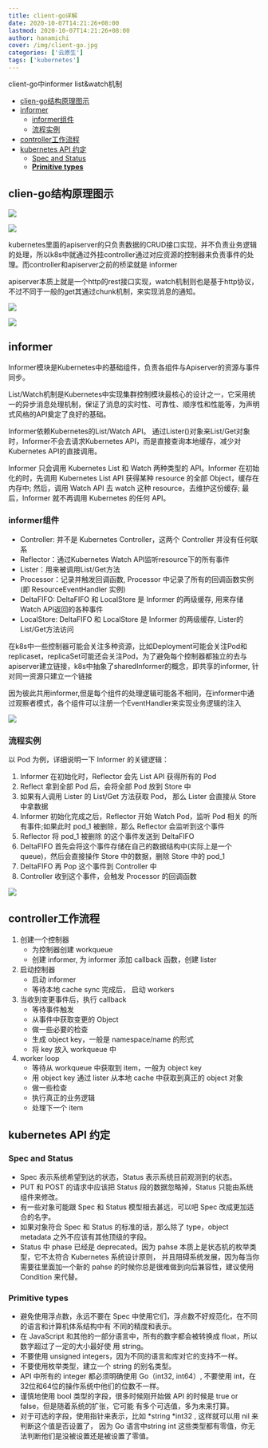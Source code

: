 ```yaml
---
title: client-go详解
date: 2020-10-07T14:21:26+08:00
lastmod: 2020-10-07T14:21:26+08:00
author: hanamichi
cover: /img/client-go.jpg
categories: ['云原生']
tags: ['kubernetes']
---
```


client-go中informer list&watch机制

<!--more-->

- [clien-go结构原理图示](#clien-go结构原理图示)
- [informer](#informer)
  - [informer组件](#informer组件)
  - [流程实例](#流程实例)
- [controller工作流程](#controller工作流程)
- [kubernetes API 约定](#kubernetes-api-约定)
  - [Spec and Status](#spec-and-status)
  - [**Primitive types**](#primitive-types)

## clien-go结构原理图示

![](/img/inpost/client-go/client-go-1.png)

![](/img/inpost/client-go/client-go-2.jpeg)

kubernetes里面的apiserver的只负责数据的CRUD接口实现，并不负责业务逻辑的处理，所以k8s中就通过外挂controller通过对应资源的控制器来负责事件的处理。而controller和apiserver之前的桥梁就是 informer

apiserver本质上就是一个http的rest接口实现，watch机制则也是基于http协议，不过不同于一般的get其通过chunk机制，来实现消息的通知。

![](/img/inpost/client-go/client-go-3.png)

![](/img/inpost/client-go/client-go-4.png)

## informer

Informer模块是Kubernetes中的基础组件，负责各组件与Apiserver的资源与事件同步。

List/Watch机制是Kubernetes中实现集群控制模块最核心的设计之一，它采用统一的异步消息处理机制，保证了消息的实时性、可靠性、顺序性和性能等，为声明式风格的API奠定了良好的基础。

Informer依赖Kubernetes的List/Watch API。 通过Lister()对象来List/Get对象时，Informer不会去请求Kubernetes API，而是直接查询本地缓存，减少对Kubernetes API的直接调用。

Informer 只会调用 Kubernetes List 和 Watch 两种类型的 API。Informer 在初始化的时，先调用 Kubernetes List API 获得某种 resource 的全部 Object，缓存在内存中; 然后，调用 Watch API 去 watch 这种 resource，去维护这份缓存; 最后，Informer 就不再调用 Kubernetes 的任何 API。

### informer组件

- Controller:  并不是 Kubernetes Controller，这两个 Controller 并没有任何联系
- Reflector：通过Kubernetes Watch API监听resource下的所有事件
- Lister：用来被调用List/Get方法
- Processor：记录并触发回调函数, Processor 中记录了所有的回调函数实例(即 ResourceEventHandler 实例)
- DeltaFIFO: DeltaFIFO 和 LocalStore 是 Informer 的两级缓存, 用来存储Watch API返回的各种事件
- LocalStore: DeltaFIFO 和 LocalStore 是 Informer 的两级缓存, Lister的List/Get方法访问

在k8s中一些控制器可能会关注多种资源，比如Deployment可能会关注Pod和replicaset，replicaSet可能还会关注Pod，为了避免每个控制器都独立的去与apiserver建立链接，k8s中抽象了sharedInformer的概念，即共享的informer, 针对同一资源只建立一个链接

因为彼此共用informer,但是每个组件的处理逻辑可能各不相同，在informer中通过观察者模式，各个组件可以注册一个EventHandler来实现业务逻辑的注入

![](/img/inpost/client-go/client-go-5.png)

### 流程实例

以 Pod 为例，详细说明一下 Informer 的关键逻辑：

1. Informer 在初始化时，Reflector 会先 List API 获得所有的 Pod
2. Reflect 拿到全部 Pod 后，会将全部 Pod 放到 Store 中
3. 如果有人调用 Lister 的 List/Get 方法获取 Pod， 那么 Lister 会直接从 Store 中拿数据
4. Informer 初始化完成之后，Reflector 开始 Watch Pod，监听 Pod 相关 的所有事件;如果此时 pod_1 被删除，那么 Reflector 会监听到这个事件
5. Reflector 将 pod_1 被删除 的这个事件发送到 DeltaFIFO
6. DeltaFIFO 首先会将这个事件存储在自己的数据结构中(实际上是一个 queue)，然后会直接操作 Store 中的数据，删除 Store 中的 pod_1
7. DeltaFIFO 再 Pop 这个事件到 Controller 中
8. Controller 收到这个事件，会触发 Processor 的回调函数

![](/img/inpost/client-go/client-go-6.png)

## controller工作流程

1. 创建一个控制器
   * 为控制器创建 workqueue
   * 创建 informer, 为 informer 添加 callback 函数，创建 lister
2. 启动控制器
   * 启动 informer
   * 等待本地 cache sync 完成后， 启动 workers
3. 当收到变更事件后，执行 callback 
   * 等待事件触发
   * 从事件中获取变更的 Object
   * 做一些必要的检查
   * 生成 object key，一般是 namespace/name 的形式
   * 将 key 放入 workqueue 中
4. worker loop
   * 等待从 workqueue 中获取到 item，一般为 object key
   * 用 object key 通过 lister 从本地 cache 中获取到真正的 object 对象
   * 做一些检查
   * 执行真正的业务逻辑
   * 处理下一个 item

## kubernetes API 约定

### Spec and Status

- Spec 表示系统希望到达的状态，Status 表示系统目前观测到的状态。
- PUT 和 POST 的请求中应该把 Status 段的数据忽略掉，Status 只能由系统组件来修改。
- 有一些对象可能跟 Spec 和 Status 模型相去甚远，可以吧 Spec 改成更加适合的名字。
- 如果对象符合 Spec 和 Status 的标准的话，那么除了 type，object metadata 之外不应该有其他顶级的字段。
- Status 中 phase 已经是 deprecated。因为 pahse 本质上是状态机的枚举类型，它不太符合 Kubernetes 系统设计原则， 并且阻碍系统发展，因为每当你需要往里面加一个新的 pahse 的时候你总是很难做到向后兼容性，建议使用 Condition 来代替。

### **Primitive types**

- 避免使用浮点数，永远不要在 Spec 中使用它们，浮点数不好规范化，在不同的语言和计算机体系结构中有 不同的精度和表示。
- 在 JavaScript 和其他的一部分语言中，所有的数字都会被转换成 float，所以数字超过了一定的大小最好使 用 string。
- 不要使用 unsigned integers，因为不同的语言和库对它的支持不一样。
- 不要使用枚举类型，建立一个 string 的别名类型。
- API 中所有的 integer 都必须明确使用 Go（int32, int64）, 不要使用 int，在32位和64位的操作系统中他们的位数不一样。
- 谨慎地使用 bool 类型的字段，很多时候刚开始做 API 的时候是 true or false，但是随着系统的扩张，它可能 有多个可选值，多为未来打算。
- 对于可选的字段，使用指针来表示，比如 *string *int32 , 这样就可以用 nil 来判断这个值是否设置了， 因为 Go 语言中string int 这些类型都有零值，你无法判断他们是没被设置还是被设置了零值。